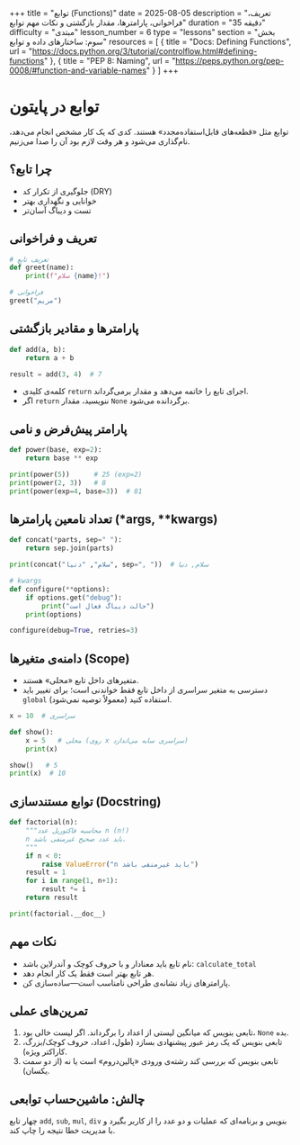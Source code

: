 +++
title = "توابع (Functions)"
date = 2025-08-05
description = "تعریف، فراخوانی، پارامترها، مقدار بازگشتی و نکات مهم توابع"
duration = "35 دقیقه"
difficulty = "مبتدی"
lesson_number = 6
type = "lessons"
section = "بخش سوم: ساختارهای داده و توابع"
resources = [
  { title = "Docs: Defining Functions", url = "https://docs.python.org/3/tutorial/controlflow.html#defining-functions" },
  { title = "PEP 8: Naming", url = "https://peps.python.org/pep-0008/#function-and-variable-names" }
]
+++

# توابع در پایتون

توابع مثل «قطعه‌های قابل‌استفاده‌مجدد» هستند. کدی که یک کار مشخص انجام می‌دهد، نام‌گذاری می‌شود و هر وقت لازم بود آن را صدا می‌زنیم.

## چرا تابع؟

- جلوگیری از تکرار کد (DRY)
- خوانایی و نگهداری بهتر
- تست و دیباگ آسان‌تر

## تعریف و فراخوانی

```python
# تعریف تابع
def greet(name):
    print(f"سلام {name}!")

# فراخوانی
greet("مریم")
```

## پارامترها و مقادیر بازگشتی

```python
def add(a, b):
    return a + b

result = add(3, 4)  # 7
```

- کلمه‌ی کلیدی `return` اجرای تابع را خاتمه می‌دهد و مقدار برمی‌گرداند.
- اگر `return` ننویسید، مقدار `None` برگردانده می‌شود.

## پارامتر پیش‌فرض و نامی

```python
def power(base, exp=2):
    return base ** exp

print(power(5))      # 25 (exp=2)
print(power(2, 3))   # 8
print(power(exp=4, base=3))  # 81
```

## تعداد نامعین پارامترها (*args, **kwargs)

```python
def concat(*parts, sep=" "):
    return sep.join(parts)

print(concat("سلام", "دنیا", sep=", "))  # سلام, دنیا

# kwargs
def configure(**options):
    if options.get("debug"):
        print("حالت دیباگ فعال است")
    print(options)

configure(debug=True, retries=3)
```

## دامنه‌ی متغیرها (Scope)

- متغیرهای داخل تابع «محلی» هستند.
- دسترسی به متغیر سراسری از داخل تابع فقط خواندنی است؛ برای تغییر باید `global` استفاده کنید (معمولاً توصیه نمی‌شود).

```python
x = 10  # سراسری

def show():
    x = 5   # محلی (روی x سراسری سایه می‌اندازد)
    print(x)

show()   # 5
print(x)  # 10
```

## توابع مستندسازی (Docstring)

```python
def factorial(n):
    """محاسبه فاکتوریل عدد n (n!)
    n باید عدد صحیح غیرمنفی باشد.
    """
    if n < 0:
        raise ValueError("n باید غیرمنفی باشد")
    result = 1
    for i in range(1, n+1):
        result *= i
    return result

print(factorial.__doc__)
```

## نکات مهم

- نام تابع باید معنادار و با حروف کوچک و آندرلاین باشد: `calculate_total`
- هر تابع بهتر است فقط یک کار انجام دهد.
- پارامترهای زیاد نشانه‌ی طراحی نامناسب است—ساده‌سازی کن.

## تمرین‌های عملی

1) تابعی بنویس که میانگین لیستی از اعداد را برگرداند. اگر لیست خالی بود، `None` بده.
2) تابعی بنویس که یک رمز عبور پیشنهادی بسازد (طول، اعداد، حروف کوچک/بزرگ، کاراکتر ویژه).
3) تابعی بنویس که بررسی کند رشته‌ی ورودی «پالین‌دروم» است یا نه (از دو سمت یکسان).

## چالش: ماشین‌حساب توابعی

چهار تابع `add`, `sub`, `mul`, `div` بنویس و برنامه‌ای که عملیات و دو عدد را از کاربر بگیرد و با مدیریت خطا نتیجه را چاپ کند.

